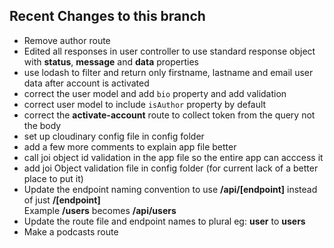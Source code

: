 ## Recent Changes to this branch
- Remove author route
- Edited all responses in user controller to use standard response object with **status**, **message** and **data** properties
- use lodash to filter and return only firstname, lastname and email user data after account is activated
- correct the user model and add ``bio`` property and add validation
- correct user model to include ``isAuthor`` property by default
- correct the **activate-account** route to collect token from the query not the body 
- set up cloudinary config file in config folder
- add a few more comments to explain app file better
- call joi object id validation in the app file so the entire app can acccess it
- add joi Object validation file in config folder (for current lack of a better place to put it)
- Update the endpoint naming convention to use **/api/\[endpoint\]** instead of just **/\[endpoint\]**   
Example **/users** becomes **/api/users**
- Update the route file and endpoint names to plural eg: **user** to **users**
- Make a podcasts route